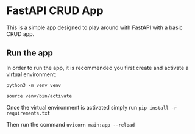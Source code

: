 # FastAPI CRUD App

This is a simple app designed to play around with FastAPI with a basic CRUD app.

## Run the app

In order to run the app, it is recommended you first create and activate a virtual environment:

```
python3 -m venv venv

source venv/bin/activate
```

Once the virtual environment is activated simply run `pip install -r requirements.txt`

Then run the command `uvicorn main:app --reload`
